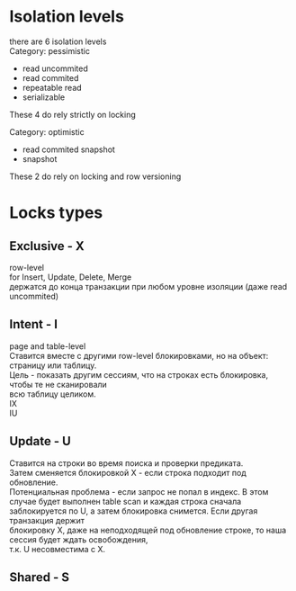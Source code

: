 # Isolation levels

there are 6 isolation levels  
Category: pessimistic  
 - read uncommited  
 - read commited  
 - repeatable read  
 - serializable  
 
These 4 do rely strictly on locking  
 
Category: optimistic  
 - read commited snapshot  
 - snapshot  
 
These 2 do rely on locking and row versioning  

# Locks types

## Exclusive - X
row-level  
for Insert, Update, Delete, Merge  
держатся до конца транзакции при любом уровне изоляции (даже read uncommited)  

## Intent  - I
page and table-level  
Ставится вместе с другими row-level блокировками, но на объект: страницу или таблицу.  
Цель - показать другим сессиям, что на строках есть блокировка, чтобы те не сканировали  
всю таблицу целиком.  
IX  
IU  

## Update - U
Ставится на строки во время поиска и проверки предиката.  
Затем сменяется блокировкой X - если строка подходит под обновление.  
Потенциальная проблема - если запрос не попал в индекс. В этом случае будет выполнен table scan и
каждая строка сначала заблокируется по U, а затем блокировка снимется. Если другая транзакция держит  
блокировку X, даже на неподходящей под обновление строке, то наша сессия будет ждать освобождения,  
т.к. U несовместима с X.  

## Shared - S
## 
## 
## 
## 
## 
## 
## 

